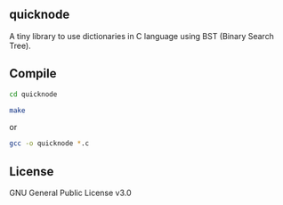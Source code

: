 quicknode
---

A tiny library to use dictionaries in C language using BST (Binary Search Tree). 


Compile
---

```bash
cd quicknode
```

```bash
make
```

or


```bash
gcc -o quicknode *.c
```

License
---

GNU General Public License v3.0
